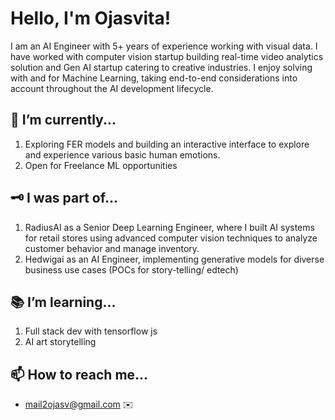 

# Hello, I'm Ojasvita! 

I am an AI Engineer with 5+ years of experience working with visual data. I have worked with computer vision startup building real-time video analytics solution and Gen AI startup catering to creative industries. I enjoy solving with and for Machine Learning, taking end-to-end considerations into account throughout the AI development lifecycle.

## 🤔 I’m currently...
1. Exploring FER models and building an interactive interface to explore and experience various basic human emotions.
2. Open for Freelance ML opportunities
   
## 🗝️ I was part of...
1. RadiusAI as a Senior Deep Learning Engineer, where I built AI systems for retail stores using advanced computer vision techniques to analyze customer behavior and manage inventory.
2. Hedwigai as an AI Engineer, implementing generative models for diverse business use cases (POCs for story-telling/ edtech)
   
## 📚 I’m learning...
1. Full stack dev with tensorflow js
2. AI art storytelling

## 📫 How to reach me...
- mail2ojasv@gmail.com ✉️

